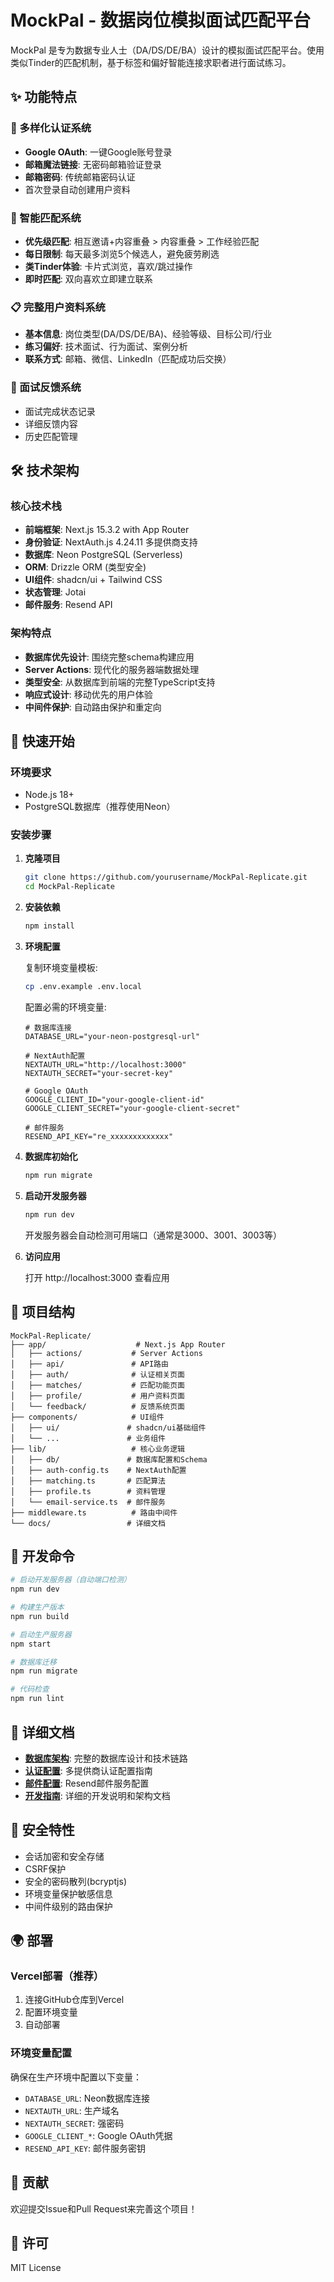 # MockPal - 数据岗位模拟面试匹配平台

MockPal 是专为数据专业人士（DA/DS/DE/BA）设计的模拟面试匹配平台。使用类似Tinder的匹配机制，基于标签和偏好智能连接求职者进行面试练习。

## ✨ 功能特点

### 🔐 多样化认证系统
- **Google OAuth**: 一键Google账号登录
- **邮箱魔法链接**: 无密码邮箱验证登录  
- **邮箱密码**: 传统邮箱密码认证
- 首次登录自动创建用户资料

### 🎯 智能匹配系统
- **优先级匹配**: 相互邀请+内容重叠 > 内容重叠 > 工作经验匹配
- **每日限制**: 每天最多浏览5个候选人，避免疲劳刷选
- **类Tinder体验**: 卡片式浏览，喜欢/跳过操作
- **即时匹配**: 双向喜欢立即建立联系

### 📋 完整用户资料系统
- **基本信息**: 岗位类型(DA/DS/DE/BA)、经验等级、目标公司/行业
- **练习偏好**: 技术面试、行为面试、案例分析
- **联系方式**: 邮箱、微信、LinkedIn（匹配成功后交换）

### 💬 面试反馈系统
- 面试完成状态记录
- 详细反馈内容
- 历史匹配管理

## 🛠️ 技术架构

### 核心技术栈
- **前端框架**: Next.js 15.3.2 with App Router
- **身份验证**: NextAuth.js 4.24.11 多提供商支持
- **数据库**: Neon PostgreSQL (Serverless)
- **ORM**: Drizzle ORM (类型安全)
- **UI组件**: shadcn/ui + Tailwind CSS
- **状态管理**: Jotai
- **邮件服务**: Resend API

### 架构特点
- **数据库优先设计**: 围绕完整schema构建应用
- **Server Actions**: 现代化的服务器端数据处理
- **类型安全**: 从数据库到前端的完整TypeScript支持
- **响应式设计**: 移动优先的用户体验
- **中间件保护**: 自动路由保护和重定向

## 🚀 快速开始

### 环境要求
- Node.js 18+
- PostgreSQL数据库（推荐使用Neon）

### 安装步骤

1. **克隆项目**
   ```bash
   git clone https://github.com/yourusername/MockPal-Replicate.git
   cd MockPal-Replicate
   ```

2. **安装依赖**
   ```bash
   npm install
   ```

3. **环境配置**
   
   复制环境变量模板:
   ```bash
   cp .env.example .env.local
   ```
   
   配置必需的环境变量:
   ```env
   # 数据库连接
   DATABASE_URL="your-neon-postgresql-url"
   
   # NextAuth配置
   NEXTAUTH_URL="http://localhost:3000"
   NEXTAUTH_SECRET="your-secret-key"
   
   # Google OAuth
   GOOGLE_CLIENT_ID="your-google-client-id"
   GOOGLE_CLIENT_SECRET="your-google-client-secret"
   
   # 邮件服务
   RESEND_API_KEY="re_xxxxxxxxxxxxx"
   ```

4. **数据库初始化**
   ```bash
   npm run migrate
   ```

5. **启动开发服务器**
   ```bash
   npm run dev
   ```
   
   开发服务器会自动检测可用端口（通常是3000、3001、3003等）

6. **访问应用**
   
   打开 http://localhost:3000 查看应用

## 📁 项目结构

```
MockPal-Replicate/
├── app/                    # Next.js App Router
│   ├── actions/           # Server Actions
│   ├── api/               # API路由
│   ├── auth/              # 认证相关页面
│   ├── matches/           # 匹配功能页面
│   ├── profile/           # 用户资料页面
│   └── feedback/          # 反馈系统页面
├── components/            # UI组件
│   ├── ui/               # shadcn/ui基础组件
│   └── ...               # 业务组件
├── lib/                   # 核心业务逻辑
│   ├── db/               # 数据库配置和Schema
│   ├── auth-config.ts    # NextAuth配置
│   ├── matching.ts       # 匹配算法
│   ├── profile.ts        # 资料管理
│   └── email-service.ts  # 邮件服务
├── middleware.ts          # 路由中间件
└── docs/                 # 详细文档
```

## 🔧 开发命令

```bash
# 启动开发服务器（自动端口检测）
npm run dev

# 构建生产版本  
npm run build

# 启动生产服务器
npm start

# 数据库迁移
npm run migrate

# 代码检查
npm run lint
```

## 📖 详细文档

- **[数据库架构](./DATABASE_ARCHITECTURE.md)**: 完整的数据库设计和技术链路
- **[认证配置](./AUTH_SETUP.md)**: 多提供商认证配置指南
- **[邮件配置](./EMAIL_SETUP.md)**: Resend邮件服务配置
- **[开发指南](./CLAUDE.md)**: 详细的开发说明和架构文档

## 🔐 安全特性

- 会话加密和安全存储
- CSRF保护
- 安全的密码散列(bcryptjs)
- 环境变量保护敏感信息
- 中间件级别的路由保护

## 🌍 部署

### Vercel部署（推荐）

1. 连接GitHub仓库到Vercel
2. 配置环境变量
3. 自动部署

### 环境变量配置
确保在生产环境中配置以下变量：
- `DATABASE_URL`: Neon数据库连接
- `NEXTAUTH_URL`: 生产域名  
- `NEXTAUTH_SECRET`: 强密码
- `GOOGLE_CLIENT_*`: Google OAuth凭据
- `RESEND_API_KEY`: 邮件服务密钥

## 🤝 贡献

欢迎提交Issue和Pull Request来完善这个项目！

## 📄 许可

MIT License